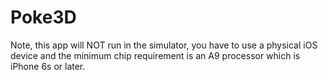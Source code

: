 # Poke3D


Note, this app will NOT run in the simulator, you have to use a physical iOS device and the minimum chip requirement is an A9 processor which is iPhone 6s or later.
